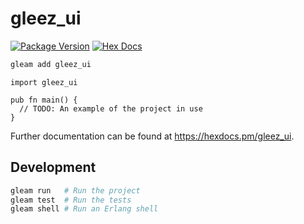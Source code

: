 # gleez_ui

[![Package Version](https://img.shields.io/hexpm/v/gleez_ui)](https://hex.pm/packages/testing)
[![Hex Docs](https://img.shields.io/badge/hex-docs-ffaff3)](https://hexdocs.pm/gleez_ui/)

```sh
gleam add gleez_ui
```
```gleam
import gleez_ui

pub fn main() {
  // TODO: An example of the project in use
}
```

Further documentation can be found at <https://hexdocs.pm/gleez_ui>.

## Development

```sh
gleam run   # Run the project
gleam test  # Run the tests
gleam shell # Run an Erlang shell
```
